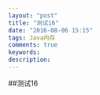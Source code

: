 ```yaml
---
layout: "post"
title: "测试16"
date: "2016-08-06 15:15"
tags: Java内存
comments: true
keywords:
description:
---
```


##测试16
